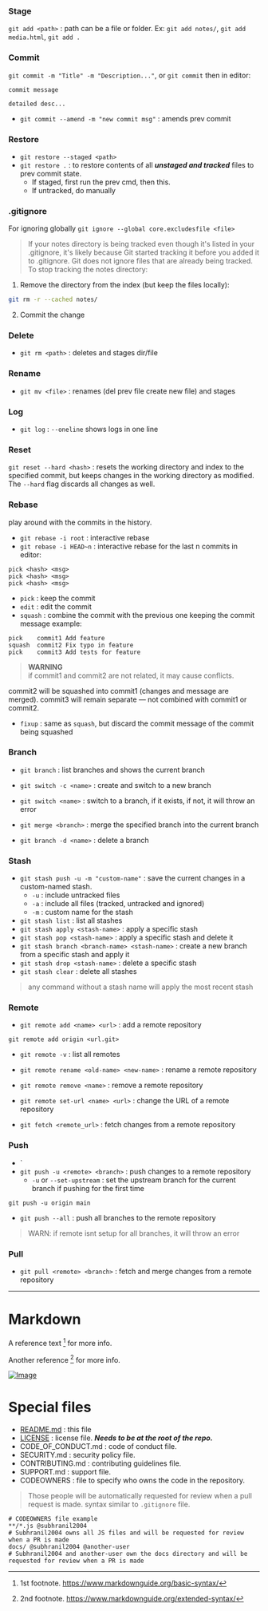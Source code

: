 ### Stage
`git add <path>` : path can be a file or folder. Ex: `git add notes/`, `git add media.html`, `git add .`

### Commit
`git commit -m "Title" -m "Description..."`, or 
`git commit` then in editor:
```plaintext
commit message

detailed desc...
```

- `git commit --amend -m "new commit msg"` : amends prev commit

### Restore

- `git restore --staged <path>` 
- `git restore .` : to restore contents of all ***unstaged and tracked*** files to prev commit state. 
  - If staged, first run the prev cmd, then this.
  - If untracked, do manually

### .gitignore 

For ignoring globally `git ignore --global core.excludesfile <file>`
> If your notes directory is being tracked even though it's listed in your .gitignore, it's likely because Git started tracking it before you added it to .gitignore. Git does not ignore files that are already being tracked. To stop tracking the notes directory:

1. Remove the directory from the index (but keep the files locally):
```bash
git rm -r --cached notes/
```
2. Commit the change


### Delete
- `git rm <path>` : deletes and stages dir/file

### Rename
- `git mv <file>` : renames (del prev file create new file) and stages

### Log
- `git log` : `--oneline` shows logs in one line

### Reset
`git reset --hard <hash>` : resets the working directory and index to the specified commit, but keeps changes in the working directory as modified.  
The `--hard` flag discards all changes as well.

### Rebase
play around with the commits in the history.
- `git rebase -i root` : interactive rebase
- `git rebase -i HEAD~n` : interactive rebase for the last n commits
in editor:
```plaintext
pick <hash> <msg>
pick <hash> <msg>   
pick <hash> <msg>
```
- `pick` : keep the commit
- `edit` : edit the commit
- `squash` : combine the commit with the previous one keeping the commit message
example:
```plaintext
pick    commit1 Add feature
squash  commit2 Fix typo in feature
pick    commit3 Add tests for feature
```
> **WARNING**  
> if commit1 and commit2 are not related, it may cause conflicts.

commit2 will be squashed into commit1 (changes and message are merged).
commit3 will remain separate — not combined with commit1 or commit2.

- `fixup` : same as `squash`, but discard the commit message of the commit being squashed

### Branch
- `git branch` : list branches and shows the current branch
- `git switch -c <name>` : create and switch to a new branch
- `git switch <name>` : switch to a branch, if it exists, if not, it will throw an error
- `git merge <branch>` : merge the specified branch into the current branch

- `git branch -d <name>` : delete a branch

### Stash
- `git stash push -u -m "custom-name"` : save the current changes in a custom-named stash. 
  - `-u` : include untracked files
  - `-a` : include all files (tracked, untracked and ignored)
  - `-m` : custom name for the stash
- `git stash list` : list all stashes
- `git stash apply <stash-name>` : apply a specific stash
- `git stash pop <stash-name>` : apply a specific stash and delete it
- `git stash branch <branch-name> <stash-name>` : create a new branch from a specific stash and apply it
- `git stash drop <stash-name>` : delete a specific stash
- `git stash clear` : delete all stashes

> any command without a stash name will apply the most recent stash

### Remote
- `git remote add <name> <url>` : add a remote repository
```shell
git remote add origin <url.git>
``` 
- `git remote -v` : list all remotes

- `git remote rename <old-name> <new-name>` : rename a remote repository
- `git remote remove <name>` : remove a remote repository
- `git remote set-url <name> <url>` : change the URL of a remote repository

- `git fetch <remote_url>` : fetch changes from a remote repository

### Push
- `
- `git push -u <remote> <branch>` : push changes to a remote repository
  - `-u` or `--set-upstream` : set the upstream branch for the current branch if pushing for the first time
```shell
git push -u origin main
```

- `git push --all` : push all branches to the remote repository
> WARN: if remote isnt setup for all branches, it will throw an error

### Pull
- `git pull <remote> <branch>` : fetch and merge changes from a remote repository

*******


# Markdown
A reference text [^1] for more info.

[^1]: 1st footnote. https://www.markdownguide.org/basic-syntax/

Another reference [^2] for more info.

[^2]: 2nd footnote. https://www.markdownguide.org/extended-syntax/

[![Image](photo-1747901718331-0e5d361cf5f4.avif)](https://github.com/Subhranil2004/octo-journey) <!-- image link -->

# Special files
- [README.md](README.md) : this file
- [LICENSE](LICENSE) : license file. ***Needs to be at the root of the repo.***
- CODE_OF_CONDUCT.md : code of conduct file. 
- SECURITY.md : security policy file.
- CONTRIBUTING.md : contributing guidelines file.
- SUPPORT.md : support file.
- CODEOWNERS : file to specify who owns the code in the repository.
> Those people will be automatically requested for review when a pull request is made.
> syntax similar to `.gitignore` file.
```plaintext
# CODEOWNERS file example
**/*.js @subhranil2004 
# Subhranil2004 owns all JS files and will be requested for review when a PR is made
docs/ @subhranil2004 @another-user 
# Subhranil2004 and another-user own the docs directory and will be requested for review when a PR is made
```